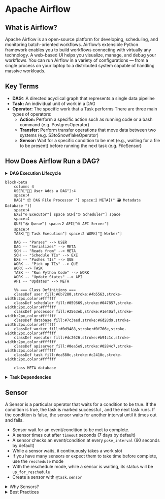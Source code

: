 # Apache Airflow

## What is Airflow?

Apache Airflow is an open-source platform for developing, scheduling, and monitoring batch-oriented workflows. Airflow’s extensible Python framework enables you to build workflows connecting with virtually any technology. A web-based UI helps you visualize, manage, and debug your workflows. You can run Airflow in a variety of configurations — from a single process on your laptop to a distributed system capable of handling massive workloads.

## Key Terms

- **DAG:**: A directed acyclical graph that represents a single data pipeline
- **Task:** An individual unit of work in a DAG
- **Operator:** The specific work that a Task performs
  There are three main types of operators:
  - **Action:** Perform a specific action such as running code or a bash command (e.g. PostgresOperator)
  - **Transfer:** Perform transfer operations that move data between two systems (e.g. S3toSnowflakeOperator)
  - **Sensor:** Wait for a specific condition to be met (e.g., waiting for a file to be present) before running the next task (e.g. FileSensor)

## How Does Airflow Run a DAG?

<details>
  <summary><b>DAG Execution Lifecycle</b></summary>

  - The DAG File Processor constantly scans the DAGs directory for new files. The default time is every 5 minutes.
  - After the DAG File Processor detects a new DAG, the DAG is processed and serialized into the metadata database.
  - The scheduler checks for DAGs that are ready to run in the metadata database. The default time is every 5 seconds.
  - Once a DAG is ready to run, its tasks are put into the executor's queue.
  - Once a worker is available, it will retrieve a task to execute from the queue.
  - The worker will then execute the task.

</details>

```mermaid
block-beta
    columns 4
    USER["🧑‍💻 User Adds a DAG"]:4
    space:4
    DAG[" 📦 DAG File Processor "] space:2 META[(" 🗃️ Metadata Database ")]
    space:4
    EXE["⚙️ Executor"] space SCH["⏰ Scheduler"] space
    space:4
    QUE["📥 Queue"] space:2 API["🌐 API Server"]
    space:4
    TASK["🚀 Task Execution"] space:2 WORK["🔧 Worker"]

    DAG -- "Parses" --> USER
    DAG -- "Serializes" --> META
    SCH -- "Reads from" --> META
    SCH -- "Schedule TIs" --> EXE
    EXE -- "Pushes TIs" --> QUE
    WORK -- "Pick up TIs" --> QUE
    WORK --> TASK
    TASK -- "Run Python Code" --> WORK
    WORK -- "Update States" --> API
    API -- "Updates" --> META

    %% === Class Definitions ===
    classDef user fill:#6b7280,stroke:#4b5563,stroke-width:2px,color:#ffffff
    classDef scheduler fill:#059669,stroke:#047857,stroke-width:2px,color:#ffffff
    classDef processor fill:#2563eb,stroke:#1e40af,stroke-width:2px,color:#ffffff
    classDef database fill:#7c3aed,stroke:#6d28d9,stroke-width:2px,color:#ffffff
    classDef worker fill:#0d9488,stroke:#0f766e,stroke-width:2px,color:#ffffff
    classDef executor fill:#dc2626,stroke:#b91c1c,stroke-width:2px,color:#ffffff
    classDef apiserver fill:#0ea5e9,stroke:#0284c7,stroke-width:2px,color:#ffffff
    classDef task fill:#ea580c,stroke:#c2410c,stroke-width:2px,color:#ffffff

    class META database
```

<details>
  <summary><b>Task Dependencies</b></summary>

  ```python
  # Imports
  from airflow.sdk import dag, task
  from airflow.providers.standard.operators.python import PythonOperator
  from airflow.providers.standard.operators.bash import BashOperator

  # DAG Object
  @dag(schedule=None, description="A DAG that runs manually")
  def my_dag():

    # Tasks (Operators)
    task_1 = PythonOperator(task_id="a",...)
    task_b = BashOperator(task_id="b", ...)

  # Task Dependencies
  task_a >> task_b
```

**Diagram:**
```mermaid
stateDiagram-v2
    direction TB

    DAG: DAG

    TASK1: Task 1
    state TASK1 {
        OP1: Sensor Operator
    }

    TASK2: Task 2
    state TASK2 {
        OP2: Action Operator
    }
    TASK3: Task 3
    state TASK3 {
        PYOP: Action Operator
    }
    TASK4: Task 4
    state TASK4 {
        OPn: Python Operator
    }

    TASKn: Task n
    state TASKn {
        ACOP: S3toSnowflakeOperator
    }

    [*] --> DAG
    DAG --> TASK1

    TASK1 --> TASK2
    TASK1 --> TASK3
    TASK2 --> TASK4
    TASK3 --> TASK4
    TASK4 --> TASKn
    TASKn --> [*]
```
</details>

## Sensor

A Sensor is a particular operator that waits for a condition to be true. If the condition is true, the task is marked successful , and the next task runs. If the condition is false, the sensor waits for another interval until it times out and fails.

- Sensor wait for an event/condition to be met to complete.
- A sensor times out after `timeout` seconds (7 days by default)
- A sensor checks an event/condition at every `poke_interval` (60 seconds by default)
- While a sensor waits, it continuously takes a work slot
- If you have many sensors or expect them to take time before complete, use the `reschedule` mode
- With the reschedule mode, while a sensor is waiting, its status will be `up_for_reschedule`
- Create a sensor with `@task.sensor`

<details>
  <summary>Why Sensors? </summary>
  The purpose of a Sensor is to wait for an event.

  That can be useful for many different use cases, such as:

- Processing files from an S3 bucket as they arrive while waiting for them.
- Running different tasks at different times but within the same DAG.
- Triggering a data pipeline when another one completes.
- Ensuring an API is available to make requests.
- Transforming data as soon as data are present in a SQL table.

</details>

<details>
  <summary>Best Practices</summary>

When using sensors, keep the following in mind to avoid potential performance issues:

- Always define a meaningful timeout parameter for your sensor. The default for this parameter is seven days, which is a long time for your sensor to be running. When you implement a sensor, consider your use case and how long you expect the sensor to wait and then define the sensor's timeout accurately.
- Whenever possible and especially for long-running sensors, use the reschedule mode so your sensor is not constantly occupying a worker slot. This helps avoid deadlocks in Airflow where sensors take all of the available worker slots.
- If your poke_interval is very short (less than about 5 minutes), use the poke mode. Using reschedule mode in this case can overload your scheduler.
- Define a meaningful poke_interval based on your use case. There is no need for a task to check a condition every 60 seconds (the default) if you know the total amount of wait time will be 30 minutes.

</details>
